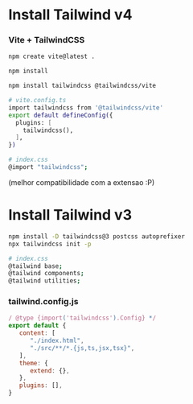 # Install Tailwind v4

### Vite + TailwindCSS
```bash
npm create vite@latest .

npm install

npm install tailwindcss @tailwindcss/vite

# vite.config.ts
import tailwindcss from '@tailwindcss/vite'
export default defineConfig({
  plugins: [
    tailwindcss(),
  ],
})

# index.css
@import "tailwindcss";
```

(melhor compatibilidade com a extensao :P)
# Install Tailwind v3
```bash
npm install -D tailwindcss@3 postcss autoprefixer
npx tailwindcss init -p

# index.css
@tailwind base;
@tailwind components;
@tailwind utilities;
```

### tailwind.config.js
```js
/ @type {import('tailwindcss').Config} */
export default {
   content: [
      "./index.html",
      "./src/**/*.{js,ts,jsx,tsx}",
   ],
   theme: {
      extend: {},
   },
   plugins: [],
}
```
